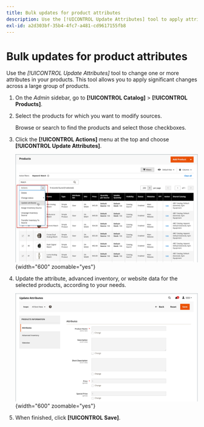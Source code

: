 ```yaml
---
title: Bulk updates for product attributes
description: Use the [!UICONTROL Update Attributes] tool to apply attribute changes to  multiple products.
exl-id: a2d303bf-35b4-4fc7-a481-cd9617155fb8
---
```

# Bulk updates for product attributes

Use the _[!UICONTROL Update Attributes]_ tool to change one or more attributes in your products. This tool allows you to apply significant changes across a large group of products.

1. On the _Admin_ sidebar, go to **[!UICONTROL Catalog]** > **[!UICONTROL Products]**.

1. Select the products for which you want to modify sources.

   Browse or search to find the products and select those checkboxes.

1. Click the **[!UICONTROL Actions]** menu at the top and choose **[!UICONTROL Update Attributes]**.

   ![Select products to be updated](./assets/bulk-product-updating-action.png){width="600" zoomable="yes"}

1. Update the attribute, advanced inventory, or website data for the selected products, according to your needs.

   ![Bulk updating for attributes](./assets/bulk-product-attribute-update.png){width="600" zoomable="yes"}

1. When finished, click **[!UICONTROL Save]**.
